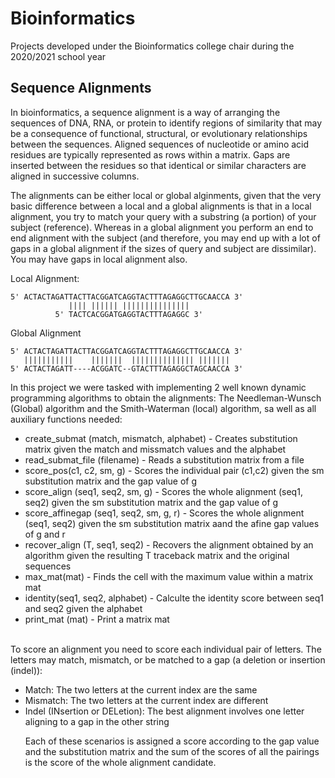 # Bioinformatics
Projects developed under the Bioinformatics college chair during the 2020/2021 school year

## Sequence Alignments
In bioinformatics, a sequence alignment is a way of arranging the sequences of DNA, RNA, or protein to identify regions of similarity that may be a consequence of functional, structural, or evolutionary relationships between the sequences. Aligned sequences of nucleotide or amino acid residues are typically represented as rows within a matrix. Gaps are inserted between the residues so that identical or similar characters are aligned in successive columns.

The alignments can be either local or global alginments, given that the very basic difference between a local and a global alignments is that in a local alignment, you try to match your query with a substring (a portion) of your subject (reference). Whereas in a global alignment you perform an end to end alignment with the subject (and therefore, you may end up with a lot of gaps in a global alignment if the sizes of query and subject are dissimilar). You may have gaps in local alignment also.

Local Alignment:

```
5' ACTACTAGATTACTTACGGATCAGGTACTTTAGAGGCTTGCAACCA 3' 
             |||| |||||| |||||||||||||||
          5' TACTCACGGATGAGGTACTTTAGAGGC 3'
```
Global Alignment

```
5' ACTACTAGATTACTTACGGATCAGGTACTTTAGAGGCTTGCAACCA 3'
   |||||||||||    |||||||  |||||||||||||| |||||||
5' ACTACTAGATT----ACGGATC--GTACTTTAGAGGCTAGCAACCA 3'
```

In this project we were tasked with implementing 2 well known dynamic programming algorithms to obtain the alignments: The Needleman-Wunsch (Global) algorithm and the Smith-Waterman (local) algorithm, sa well as all auxiliary functions needed:
<ul>
  <li> create_submat (match, mismatch, alphabet) - Creates substitution matrix given the match and missmatch values and the alphabet </li>
  <li> read_submat_file (filename) - Reads a substitution matrix from a file </li>
  <li> score_pos(c1, c2, sm, g) - Scores the individual pair (c1,c2) given the sm substitution matrix and the gap value of g </li>
  <li> score_align (seq1, seq2, sm, g) - Scores the whole alignment (seq1, seq2) given the sm substitution matrix and the gap value of g </li>
  <li> score_affinegap (seq1, seq2, sm, g, r) - Scores the whole alignment (seq1, seq2) given the sm substitution matrix aand the afine gap values of g and r </li>
  <li> recover_align (T, seq1, seq2) - Recovers the alignment obtained by an algorithm given the resulting T traceback matrix and the original sequences </li>
  <li> max_mat(mat) - Finds the cell with the maximum value within a matrix mat </li>
  <li> identity(seq1, seq2, alphabet) - Calculte the identity score between seq1 and seq2 given the alphabet </li>
  <li> print_mat (mat) - Print a matrix mat </li>
</ul>
<br>
To score an alignment you need to score each individual pair of letters. The letters may match, mismatch, or be matched to a gap (a deletion or insertion (indel)):
<ul>
  <li> Match: The two letters at the current index are the same </li>
  <li> Mismatch: The two letters at the current index are different </li>
  <li> Indel (INsertion or DELetion): The best alignment involves one letter aligning to a gap in the other string </li>
  
Each of these scenarios is assigned a score according to the gap value and the substitution matrix and the sum of the scores of all the pairings is the score of the whole alignment candidate.


